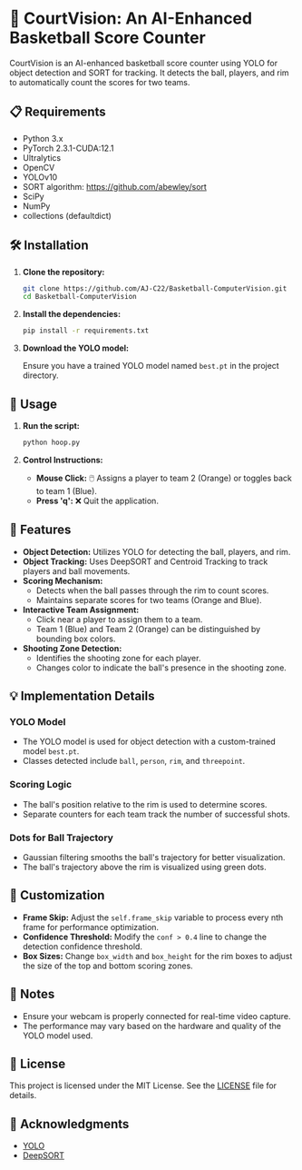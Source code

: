 # 🏀 CourtVision: An AI-Enhanced Basketball Score Counter

CourtVision is an AI-enhanced basketball score counter using YOLO for object detection and SORT for tracking. It detects the ball, players, and rim to automatically count the scores for two teams.

## 📋 Requirements

- Python 3.x
- PyTorch 2.3.1-CUDA:12.1 
- Ultralytics
- OpenCV
- YOLOv10
- SORT algorithm: https://github.com/abewley/sort 
- SciPy
- NumPy
- collections (defaultdict)

## 🛠️ Installation

1. **Clone the repository:**

    ```sh
    git clone https://github.com/AJ-C22/Basketball-ComputerVision.git
    cd Basketball-ComputerVision
    ```

2. **Install the dependencies:**

    ```sh
    pip install -r requirements.txt
    ```

3. **Download the YOLO model:**

    Ensure you have a trained YOLO model named `best.pt` in the project directory.

## 🚀 Usage

1. **Run the script:**

    ```sh
    python hoop.py
    ```

2. **Control Instructions:**

    - **Mouse Click:** 🖱️ Assigns a player to team 2 (Orange) or toggles back to team 1 (Blue).
    - **Press 'q':** ❌ Quit the application.

## 🌟 Features

- **Object Detection:** Utilizes YOLO for detecting the ball, players, and rim.
- **Object Tracking:** Uses DeepSORT and Centroid Tracking to track players and ball movements.
- **Scoring Mechanism:** 
  - Detects when the ball passes through the rim to count scores.
  - Maintains separate scores for two teams (Orange and Blue).
- **Interactive Team Assignment:** 
  - Click near a player to assign them to a team.
  - Team 1 (Blue) and Team 2 (Orange) can be distinguished by bounding box colors.
- **Shooting Zone Detection:** 
  - Identifies the shooting zone for each player.
  - Changes color to indicate the ball's presence in the shooting zone.

## 💡 Implementation Details

### YOLO Model

- The YOLO model is used for object detection with a custom-trained model `best.pt`.
- Classes detected include `ball`, `person`, `rim`, and `threepoint`.

### Scoring Logic

- The ball's position relative to the rim is used to determine scores.
- Separate counters for each team track the number of successful shots.

### Dots for Ball Trajectory

- Gaussian filtering smooths the ball's trajectory for better visualization.
- The ball's trajectory above the rim is visualized using green dots.

## 🔧 Customization

- **Frame Skip:** Adjust the `self.frame_skip` variable to process every nth frame for performance optimization.
- **Confidence Threshold:** Modify the `conf > 0.4` line to change the detection confidence threshold.
- **Box Sizes:** Change `box_width` and `box_height` for the rim boxes to adjust the size of the top and bottom scoring zones.

## 📌 Notes

- Ensure your webcam is properly connected for real-time video capture.
- The performance may vary based on the hardware and quality of the YOLO model used.

## 📜 License

This project is licensed under the MIT License. See the [LICENSE](LICENSE) file for details.

## 🙏 Acknowledgments

- [YOLO](https://github.com/ultralytics/yolov5)
- [DeepSORT](https://github.com/nwojke/deep_sort)

